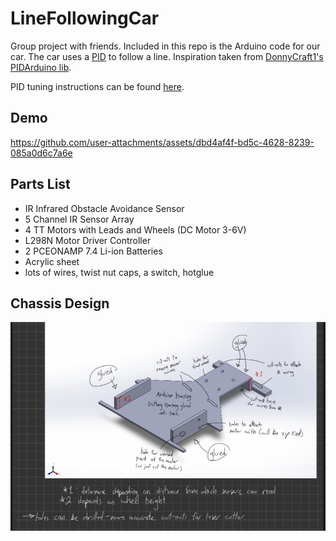 # LineFollowingCar
Group project with friends. Included in this repo is the Arduino code for our car. The car uses a [PID](https://en.wikipedia.org/wiki/Proportional%E2%80%93integral%E2%80%93derivative_controller) to follow a line. Inspiration taken from [DonnyCraft1's PIDArduino lib](https://github.com/DonnyCraft1/PIDArduino/tree/master).

PID tuning instructions can be found [here](https://pidexplained.com/how-to-tune-a-pid-controller/).

## Demo


https://github.com/user-attachments/assets/dbd4af4f-bd5c-4628-8239-085a0d6c7a6e


## Parts List

- IR Infrared Obstacle Avoidance Sensor
- 5 Channel IR Sensor Array
- 4 TT Motors with Leads and Wheels (DC Motor 3-6V)
- L298N Motor Driver Controller
- 2 PCEONAMP 7.4 Li-ion Batteries
- Acrylic sheet
- lots of wires, twist nut caps, a switch, hotglue

## Chassis Design

![Chassis Design](./readme_materials/car_chassis_mockup.jpg)
